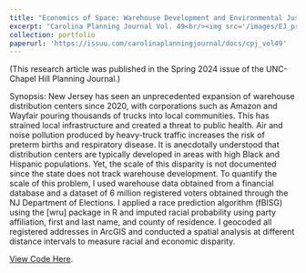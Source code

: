 ```yaml
---
title: "Economics of Space: Warehouse Development and Environmental Justice (2024)"
excerpt: "Carolina Planning Journal Vol. 49<br/><img src='/images/EJ_protest_newark.jpg' alt = 'Newark Clean Air Protest' width = '300' height = '350'>"
collection: portfolio
paperurl: 'https://issuu.com/carolinaplanningjournal/docs/cpj_vol49'
---
```


(This research article was published in the Spring 2024 issue of the UNC-Chapel Hill Planning Journal.)

Synopsis: New Jersey has seen an unprecedented expansion of warehouse distribution centers since 2020, with corporations such as Amazon and Wayfair pouring thousands of trucks into local communities. This has strained local infrastructure and created a threat to public health. Air and noise pollution produced by heavy-truck traffic increases the risk of preterm births and respiratory disease.
It is anecdotally understood that distribution centers are typically developed in areas with high Black and Hispanic populations. Yet, the scale of this disparity is not documented since the state does not track warehouse development.
To quantify the scale of this problem, I used warehouse data obtained from a financial database and a dataset of 6 million registered voters obtained through the NJ Department of Elections. I applied a race prediction algorithm (fBISG) using the [wru] package in R and imputed racial probability using party affiliation, first and last name, and county of residence. I geocoded all registered addresses in ArcGIS and conducted a spatial analysis at different distance intervals to measure racial and economic disparity.

[View Code Here](https://github.com/im2484/fBISG_code).
